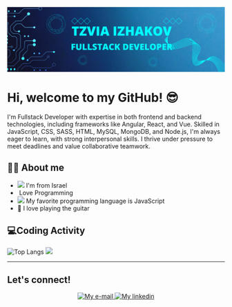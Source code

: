 <img src="./img/Blue Tosca Geometric Technology Linkedln Banner.png"/>
<h1>Hi, welcome to my GitHub! 😎</h1>
<p>I'm Fullstack Developer with expertise in both frontend and backend technologies, including frameworks like Angular, React, and Vue. Skilled in JavaScript, CSS, SASS, HTML, MySQL, MongoDB, and Node.js, I'm always eager to learn, with strong interpersonal skills. I thrive under pressure to meet deadlines and value collaborative teamwork. </p>
<h2 dir="auto">👩‍💻 About me</h2>
<ul dir="auto">
<li><img src="https://cdn.britannica.com/53/1753-004-03582EDA/Flag-Israel.jpg" width="16" style="max-width: 100%;"/> I'm from Israel</li>
<li><img width="16" src="https://media.istockphoto.com/id/1219473620/vector/young-female-character-writing-code-on-a-desktop-computer-working-from-home-millennials-at.jpg?s=612x612&w=0&k=20&c=zOE7SRWT0gSIVxrioPGTFWpWwXE0_aYsF3ub6q9U3Ho=" alt="" style="max-width: 100%;"/> Love Programming</li>
<li><img width="16" src="https://upload.wikimedia.org/wikipedia/commons/6/6a/JavaScript-logo.png" style="max-width: 100%;"/> My favorite programming language is JavaScript</li>
<li>🎸 I love playing the guitar</li>
</ul>
<h2>💻Coding Activity</h2>
<p>
    <img src="https://github-readme-stats.vercel.app/api/top-langs/?username=TzviaIzhakov&size_weight=0.5&count_weight=0.5" alt="Top Langs" width="30%" style="max-width: 100%;"/>
    <img src="https://github-readme-stats.vercel.app/api?username=TzviaIzhakov&hide=rank_icon" width="62%" style="max-width: 100%" />
</p>
<hr/>
<h2>Let's connect!</h2>

<p align="center" dir="auto">
<a href="mailto:tzvia.izhakov@gmail.com">
<img alt="My e-mail" width="32" src="https://purepng.com/public/uploads/large/purepng.com-mail-iconsymbolsiconsapple-iosiosios-8-iconsios-8-721522596075clftr.png" style="max-width: 100%;">
</a>
<a href="https://www.linkedin.com/in/tzvia-izhakov-55694723b/">
  <img alt="My linkedin" width="32" src="https://www.freeiconspng.com/thumbs/linkedin-logo-png/linkedin-logo-3.png" style="max-width: 100%;">
</a>
</p>
